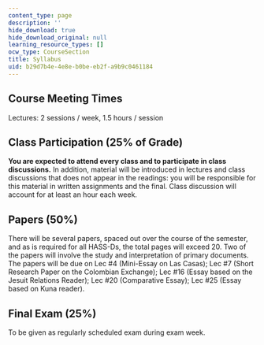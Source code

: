 ```yaml
---
content_type: page
description: ''
hide_download: true
hide_download_original: null
learning_resource_types: []
ocw_type: CourseSection
title: Syllabus
uid: b29d7b4e-4e8e-b0be-eb2f-a9b9c0461184
---
```


Course Meeting Times
--------------------

Lectures: 2 sessions / week, 1.5 hours / session

Class Participation (25% of Grade)
----------------------------------

**You are expected to attend every class and to participate in class discussions.** In addition, material will be introduced in lectures and class discussions that does not appear in the readings: you will be responsible for this material in written assignments and the final. Class discussion will account for at least an hour each week.

Papers (50%)
------------

There will be several papers, spaced out over the course of the semester, and as is required for all HASS-Ds, the total pages will exceed 20. Two of the papers will involve the study and interpretation of primary documents. The papers will be due on Lec #4 (Mini-Essay on Las Casas); Lec #7 (Short Research Paper on the Colombian Exchange); Lec #16 (Essay based on the Jesuit Relations Reader); Lec #20 (Comparative Essay); Lec #25 (Essay based on Kuna reader).

Final Exam (25%)
----------------

To be given as regularly scheduled exam during exam week.